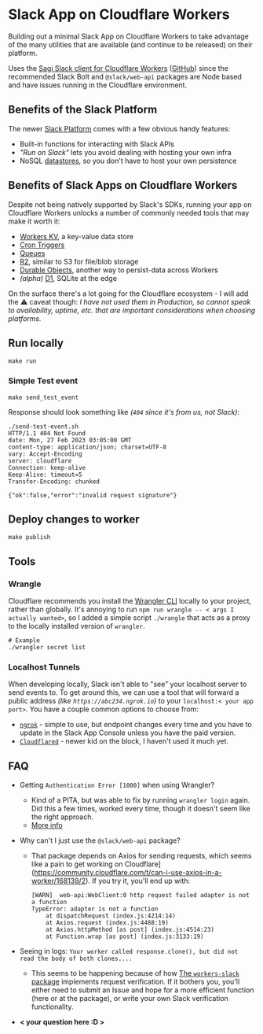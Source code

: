 # Slack App on Cloudflare Workers

Building out a minimal Slack App on Cloudflare Workers to take advantage of the many utilities that are available (and continue to be released) on their platform.

Uses the [Sagi Slack client for Cloudflare Workers](https://sagi.io/slack-api-for-cloudflare-workers/) ([GitHub](https://github.com/sagi/workers-slack)) since the recommended Slack Bolt and `@slack/web-api` packages are Node based and have issues running in the Cloudflare environment.

## Benefits of the Slack Platform

The newer [Slack Platform](https://api.slack.com/future/quickstart) comes with a few obvious handy features:

- Built-in functions for interacting with Slack APIs
- _"Run on Slack"_ lets you avoid dealing with hosting your own infra
- NoSQL [datastores](https://api.slack.com/future/datastores), so you don't have to host your own persistence

## Benefits of Slack Apps on Cloudflare Workers

Despite not being natively supported by Slack's SDKs, running your app on Cloudflare Workers unlocks a number of commonly needed tools that may make it worth it:

- [Workers KV](https://developers.cloudflare.com/workers/wrangler/workers-kv/), a key-value data store
- [Cron Triggers](https://developers.cloudflare.com/workers/platform/triggers/cron-triggers/)
- [Queues](https://developers.cloudflare.com/queues/)
- [R2](https://developers.cloudflare.com/r2/), similar to S3 for file/blob storage
- [Durable Objects](https://developers.cloudflare.com/workers/learning/using-durable-objects), another way to persist-data across Workers
- _(alpha)_ [D1](https://developers.cloudflare.com/d1), SQLite at the edge

On the surface there's a lot going for the Cloudflare ecosystem - I will add the ⚠️ caveat though: _I have not used them in Production, so cannot speak to availability, uptime, etc. that are important considerations when choosing platforms._

## Run locally

```
make run
```

### Simple Test event

```
make send_test_event
```

Response should look something like _(`404` since it's from us, not Slack)_:

```
./send-test-event.sh
HTTP/1.1 404 Not Found
date: Mon, 27 Feb 2023 03:05:00 GMT
content-type: application/json; charset=UTF-8
vary: Accept-Encoding
server: cloudflare
Connection: keep-alive
Keep-Alive: timeout=5
Transfer-Encoding: chunked

{"ok":false,"error":"invalid request signature"}
```

## Deploy changes to worker

```
make publish
```

## Tools

### Wrangle

Cloudflare recommends you install the [Wrangler CLI](https://developers.cloudflare.com/workers/wrangler/install-and-update/) locally to your project, rather than globally. It's annoying to run `npm run wrangle -- < args I actually wanted>`, so I added a simple script `./wrangle` that acts as a proxy to the locally installed version of `wrangler`.

```
# Example
./wrangler secret list
```

### Localhost Tunnels

When developing locally, Slack isn't able to "see" your localhost server to send events to. To get around this, we can use a tool that will forward a public address _(like `https://abc234.ngrok.io`)_ to your `localhost:< your app port>`. You have a couple common options to choose from:

- [`ngrok`](https://ngrok.io) - simple to use, but endpoint changes every time and you have to update in the Slack App Console unless you have the paid version.
- [`Cloudflared`](https://developers.cloudflare.com/cloudflare-one/connections/connect-apps/install-and-setup/installation/) - newer kid on the block, I haven't used it much yet.

## FAQ

- Getting `Authentication Error [1000]` when using Wrangler?
  - Kind of a PITA, but was able to fix by running `wrangler login` again. Did this a few times, worked every time, though it doesn't seem like the right approach.
  - [More info](https://github.com/cloudflare/wrangler/issues/371)
- Why can't I just use the `@slack/web-api` package?
  - That package depends on Axios for sending requests, which seems like a pain to get working on Cloudflare](https://community.cloudflare.com/t/can-i-use-axios-in-a-worker/168139/2). If you try it, you'll end up with:
    ```
    [WARN]  web-api:WebClient:0 http request failed adapter is not a function
    TypeError: adapter is not a function
        at dispatchRequest (index.js:4214:14)
        at Axios.request (index.js:4488:19)
        at Axios.httpMethod [as post] (index.js:4514:23)
        at Function.wrap [as post] (index.js:3133:19)
    ```

- Seeing in logs: `Your worker called response.clone(), but did not read the body of both clones....`
  - This seems to be happening because of how [The `workers-slack` package](https://github.com/sagi/workers-slack) implements request verification. If it bothers you, you'll either need to submit an Issue and hope for a more efficient function (here or at the package), or write your own Slack verification functionality.
- **< your question here :D >**
